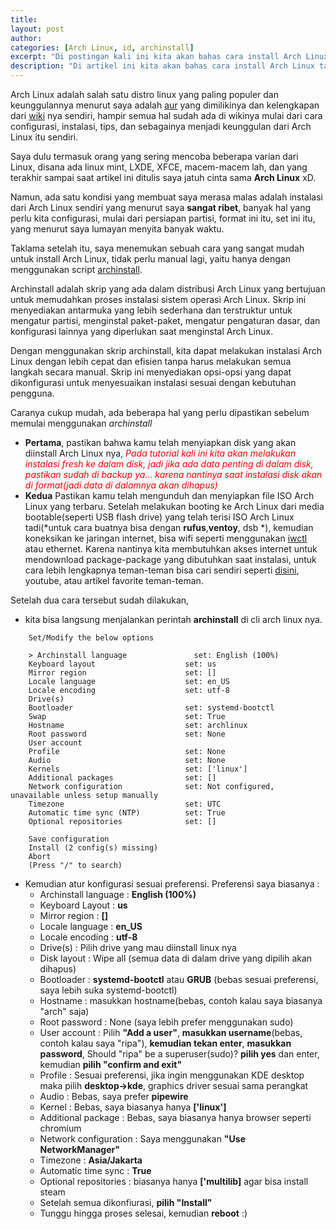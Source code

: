 ```yaml
---
title:
layout: post
author:
categories: [Arch Linux, id, archinstall]
excerpt: "Di postingan kali ini kita akan bahas cara install Arch Linux tanpa manual/cara tradisional seperti yang sering digunakan orang-orang, tetapi kita akan menggunakan cara yang sangat sederhana hanya dengan menggunakan script archinstall kita dapat menghemat waktu untuk instalasinya"
description: "Di artikel ini kita akan bahas cara install Arch Linux tanpa manual/cara tradisional seperti yang sering digunakan orang-orang, tetapi kita akan menggunakan cara yang sangat sederhana hanya dengan menggunakan script archinstall kita dapat menghemat waktu untuk instalasinya"
---
```


Arch Linux adalah salah satu distro linux yang paling populer dan keunggulannya menurut saya adalah [aur](https://wiki.archlinux.org/title/Arch_User_Repository) yang dimilikinya dan kelengkapan dari [wiki](https://wiki.archlinux.org/) nya sendiri, hampir semua hal sudah ada di wikinya mulai dari cara configurasi, instalasi, tips, dan sebagainya menjadi keunggulan dari Arch Linux itu sendiri.

Saya dulu termasuk orang yang sering mencoba beberapa varian dari Linux, disana ada linux mint, LXDE, XFCE, macem-macem lah, dan yang terakhir sampai saat artikel ini ditulis saya jatuh cinta sama **Arch Linux** xD. 

Namun, ada satu kondisi yang membuat saya merasa malas adalah instalasi dari Arch Linux sendiri yang menurut saya **sangat ribet**, banyak hal yang perlu kita configurasi, mulai dari persiapan partisi, format ini itu, set ini itu, yang menurut saya lumayan menyita banyak waktu.

Taklama setelah itu, saya menemukan sebuah cara yang sangat mudah untuk install Arch Linux, tidak perlu manual lagi, yaitu hanya dengan menggunakan script [archinstall](https://github.com/archlinux/archinstall).

Archinstall adalah skrip yang ada dalam distribusi Arch Linux yang bertujuan untuk memudahkan proses instalasi sistem operasi Arch Linux. Skrip ini menyediakan antarmuka yang lebih sederhana dan terstruktur untuk mengatur partisi, menginstal paket-paket, mengatur pengaturan dasar, dan konfigurasi lainnya yang diperlukan saat menginstal Arch Linux.

Dengan menggunakan skrip archinstall, kita dapat melakukan instalasi Arch Linux dengan lebih cepat dan efisien tanpa harus melakukan semua langkah secara manual. Skrip ini menyediakan opsi-opsi yang dapat dikonfigurasi untuk menyesuaikan instalasi sesuai dengan kebutuhan pengguna.

Caranya cukup mudah, ada beberapa hal yang perlu dipastikan sebelum memulai menggunakan *archinstall*
- **Pertama**, pastikan bahwa kamu telah menyiapkan disk yang akan diinstall Arch Linux nya, <span style="color:red"> *Pada tutorial kali ini kita akan melakukan instalasi fresh ke dalam disk, jadi jika ada data penting di dalam disk, pastikan sudah di backup ya... karena nantinya saat instalasi disk akan di format(jadi data di dalamnya akan dihapus)* </span>
- **Kedua** Pastikan kamu telah mengunduh dan menyiapkan file ISO Arch Linux yang terbaru. Setelah melakukan booting ke Arch Linux dari media bootable(seperti USB flash drive) yang telah terisi ISO Arch Linux tadi(*untuk cara buatnya bisa dengan **rufus**,**ventoy**, dsb *), kemudian koneksikan ke jaringan internet, bisa wifi seperti menggunakan [iwctl](https://wiki.archlinux.org/title/iwd) atau ethernet. Karena nantinya kita membutuhkan akses internet untuk mendownload package-package yang dibutuhkan saat instalasi, untuk cara lebih lengkapnya teman-teman bisa cari sendiri seperti [disini](https://wiki.archlinux.org/title/iwd), youtube, atau artikel favorite teman-teman.

Setelah dua cara tersebut sudah dilakukan,
- kita bisa langsung menjalankan perintah **archinstall** di cli arch linux nya.

```
    Set/Modify the below options

    > Archinstall language               set: English (100%)
    Keyboard layout                    set: us
    Mirror region                      set: []
    Locale language                    set: en_US
    Locale encoding                    set: utf-8
    Drive(s)
    Bootloader                         set: systemd-bootctl
    Swap                               set: True
    Hostname                           set: archlinux
    Root password                      set: None
    User account
    Profile                            set: None
    Audio                              set: None
    Kernels                            set: ['linux']
    Additional packages                set: []
    Network configuration              set: Not configured, unavailable unless setup manually
    Timezone                           set: UTC
    Automatic time sync (NTP)          set: True
    Optional repositories              set: []

    Save configuration
    Install (2 config(s) missing)
    Abort
    (Press "/" to search)
```

- Kemudian atur konfigurasi sesuai preferensi. Preferensi saya biasanya : 
    - Archinstall language  : **English (100%)**
    - Keyboard Layout       : **us**
    - Mirror region         : **[]**
    - Locale language       : **en_US**
    - Locale encoding       : **utf-8**
    - Drive(s)              : Pilih drive yang mau diinstall linux nya
    - Disk layout           : Wipe all (semua data di dalam drive yang dipilih akan dihapus)
    - Bootloader            : **systemd-bootctl** atau **GRUB** (bebas sesuai preferensi, saya lebih suka systemd-bootctl)
    - Hostname              : masukkan hostname(bebas, contoh kalau saya biasanya "arch" saja)
    - Root password         : None (saya lebih prefer menggunakan sudo)
    - User account          : Pilih **"Add a user"**, **masukkan username**(bebas, contoh kalau saya "ripa"), **kemudian tekan enter**, **masukkan password**, Should "ripa" be a superuser(sudo)? **pilih yes** dan enter, kemudian **pilih "confirm and exit"**
    - Profile               : Sesuai preferensi, jika ingin menggunakan KDE desktop maka pilih **desktop->kde**, graphics driver sesuai sama perangkat
    - Audio                 : Bebas, saya prefer **pipewire**
    - Kernel                : Bebas, saya biasanya hanya **['linux']**
    - Additional package    : Bebas, saya biasanya hanya browser seperti chromium
    - Network configuration : Saya menggunakan **"Use NetworkManager"**
    - Timezone              : **Asia/Jakarta**
    - Automatic time sync   : **True**
    - Optional repositories : biasanya hanya **['multilib]** agar bisa install steam
    - Setelah semua dikonfiurasi, **pilih "Install"**
    - Tunggu hingga proses selesai, kemudian **reboot** :)



